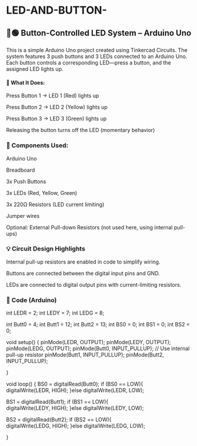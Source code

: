 # LED-AND-BUTTON-
## 🔴🟢 Button-Controlled LED System – Arduino Uno


This is a simple Arduino Uno project created using Tinkercad Circuits. The system features 3 push buttons and 3 LEDs connected to an Arduino Uno. Each button controls a corresponding LED—press a button, and the assigned LED lights up.


#### 🔧 What It Does:
Press Button 1 → LED 1 (Red) lights up

Press Button 2 → LED 2 (Yellow) lights up

Press Button 3 → LED 3 (Green) lights up

Releasing the button turns off the LED (momentary behavior)


### 🧰 Components Used:
Arduino Uno

Breadboard

3x Push Buttons

3x LEDs (Red, Yellow, Green)

3x 220Ω Resistors (LED current limiting)

Jumper wires

Optional: External Pull-down Resistors (not used here, using internal pull-ups)


### 💡 Circuit Design Highlights
Internal pull-up resistors are enabled in code to simplify wiring.

Buttons are connected between the digital input pins and GND.

LEDs are connected to digital output pins with current-limiting resistors.


### 🧠 Code (Arduino)

int LEDR = 2;
int LEDY = 7;
int LEDG = 8;

int Butt0 = 4;
int Butt1 = 12;
int Butt2 = 13;
int BS0 = 0;
int BS1 = 0;
int BS2 = 0;

void setup() {
  pinMode(LEDR, OUTPUT);
  pinMode(LEDY, OUTPUT);
  pinMode(LEDG, OUTPUT);
  pinMode(Butt0, INPUT_PULLUP); // Use internal pull-up resistor
  pinMode(Butt1, INPUT_PULLUP);
  pinMode(Butt2, INPUT_PULLUP);
  
}

void loop() {
  BS0 = digitalRead(Butt0);
  if (BS0 == LOW){  
    digitalWrite(LEDR, HIGH);
}else
    digitalWrite(LEDR, LOW);
  
   BS1 = digitalRead(Butt1);
  if (BS1 == LOW){  
    digitalWrite(LEDY, HIGH);
}else
    digitalWrite(LEDY, LOW);
  
   BS2 = digitalRead(Butt2);
  if (BS2 == LOW){  
    digitalWrite(LEDG, HIGH);
}else
    digitalWrite(LEDG, LOW);
  

}

